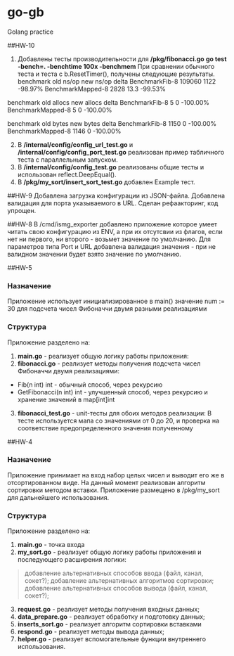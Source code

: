 # go-gb
Golang practice

##HW-10 
1. Добавлены тесты производительности для **/pkg/fibonacci.go**
__go test -bench=. -benchtime 100x -benchmem__
При сравнении обычного теста и теста с b.ResetTimer(), получены следующие результаты.
benchmark             old ns/op     new ns/op     delta
BenchmarkFib-8        109060        1122          -98.97%
BenchmarkMapped-8     2828          13.3          -99.53%

benchmark             old allocs     new allocs     delta
BenchmarkFib-8        5              0              -100.00%
BenchmarkMapped-8     5              0              -100.00%

benchmark             old bytes     new bytes     delta
BenchmarkFib-8        1150          0             -100.00%
BenchmarkMapped-8     1146          0             -100.00%

2. В **/internal/config/config_url_test.go** и **/internal/config/config_port_test.go** реализован пример табличного теста с параллельным запуском.
3. В **/internal/config/config_test.go** реализованы общие тесты и использован reflect.DeepEqual().
4. В **/pkg/my_sort/insert_sort_test.go** добавлен Example тест.

##HW-9
Добавлена загрузка конфигурации из JSON-файла.
Добавлена валидация для порта указываемого в URL.
Сделан рефаакторинг, код упрощен.

##HW-8
В /cmd/ismg_exporter добавлено приложение которое умеет читать свою конфигурацию из ENV, а при их отсутсвии из флагов, если нет ни первого, ни второго - возьмет значение по умолчанию.
Для параметров типа Port и URL добавлена валидация значения - при не валидном значении будет взято значение по умолчанию.

##HW-5
### Назначение
Приложение использует инициализированное в main() значение num := 30 для подсчета чисел Фибоначчи двумя разными реализациями

### Структура
Приложение разделено на:
1. **main.go** - реализует общую логику работы приложения:
2. **fibonacci.go** - реализует методы получения подсчета чисел Фибоначчи двумя реализациями:
- Fib(n int) int - обычный способ, через рекурсию
- GetFibonacci(n int) int - улучшенный способ, через рекурсию и хранение значений в map[int]int
3. **fibonacci_test.go** - unit-тесты для обоих методов реализации:
В тесте используется мапа со значениями от 0 до 20, и проверка на соответствие предопределенного значения полученному 

##HW-4
### Назначение
Приложение принимает на вход набор целых чисел и выводит его же в отсортированном виде. На данный момент реализован алгоритм сортировки методом вставки.
Приложение размещено в /pkg/my_sort для дальнейшего использования.

### Структура
Приложение разделено на:
1. **main.go** - точка входа 
2. **my_sort.go** - реализует общую логику работы приложения и последующего расширения логики: 
> добавление альтернативных способов ввода (файл, канал, сокет?);
> добавление альтернативных алгоритмов сортировки;
> добавление альтернативных способов вывода (файл, канал, сокет?);

3. **request.go** - реализует методы получения входных данных;
4. **data_prepare.go** - реализует обработку и подготовку данных;
5. **inserts_sort.go** - реализует алгоритм сортировки вставками
6. **respond.go** - реализует методы вывода данных;
7. **helper.go** - реализует вспомогательные функции внутреннего использования.
